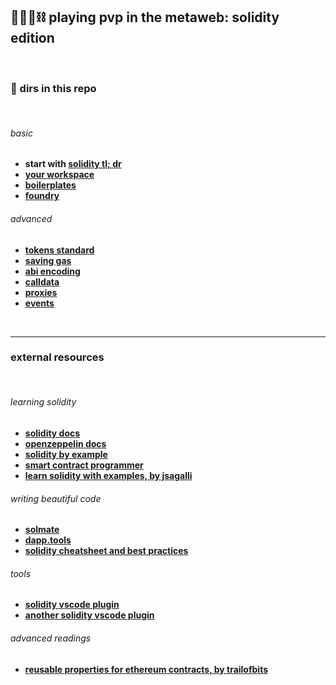 ## 🥷🏻🛵⛓️ playing pvp in the metaweb: solidity edition


<br>


### 🧰 dirs in this repo

<br>

###### basic

* **start with [solidity tl; dr](solidity_tldr.md)**
* **[your workspace](basic_knowledge/workspace)**
* **[boilerplates](basic_knowledge/boilerplates)**
* **[foundry](basic_knowledge/foundry)**

###### advanced

* **[tokens standard](advanced_knowledge/token_standards)**
* **[saving gas](advanced_knowledge/saving_gas)**
* **[abi encoding](advanced_knowledge/abi_encoding)**
* **[calldata](advanced_knowledge/calldata)**
* **[proxies](advanced_knowledge/proxies)**
* **[events](advanced_knowledge/events)**

<br>

---

### external resources

<br>

###### learning solidity

* **[solidity docs](https://docs.soliditylang.org/en/v0.8.12/)**
* **[openzeppelin docs](https://docs.openzeppelin.com/)**
* **[solidity by example](https://solidity-by-example.org/)**
* **[smart contract programmer](https://www.youtube.com/channel/UCJWh7F3AFyQ_x01VKzr9eyA)**
* **[learn solidity with examples, by jsagalli](https://github.com/James-Sangalli/learn-solidity-with-examples)**



###### writing beautiful code

* **[solmate](https://github.com/transmissions11/solmate/)**
* **[dapp.tools](https://dapp.tools/)**
* **[solidity cheatsheet and best practices](https://github.com/manojpramesh/solidity-cheatsheet)**


###### tools

* **[solidity vscode plugin](https://marketplace.visualstudio.com/items?itemName=tintinweb.solidity-visual-auditor)**
* **[another solidity vscode plugin](https://marketplace.visualstudio.com/items?itemName=JuanBlanco.solidity)**


###### advanced readings

* **[reusable properties for ethereum contracts, by trailofbits](https://blog.trailofbits.com/2023/02/27/reusable-properties-ethereum-contracts-echidna/)**
